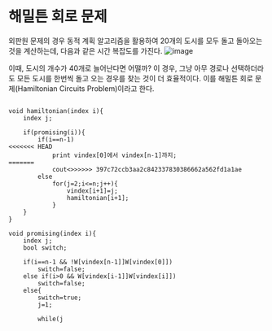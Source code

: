 # 해밀튼 회로 문제
외판원 문제의 경우 동적 계획 알고리즘을 활용하여 20개의 도시를 모두 돌고 돌아오는 것을 계산하는데, 다음과 같은 시간 복잡도를 가진다.
![image](https://user-images.githubusercontent.com/74875490/168943421-6dc273ec-9f69-4692-bdc4-ef93608f0c18.png)

이때, 도시의 개수가 40개로 늘어난다면 어떨까? 이 경우, 그냥 아무 경로나 선택하더라도 모든 도시를 한번씩 돌고 오는 경우를 찾는 것이 더 효율적이다. 이를 해밀튼 회로 문제(Hamiltonian Circuits Problem)이라고 한다.

<pre><code>
void hamiltonian(index i){
    index j;

    if(promising(i)){
        if(i==n-1)
<<<<<<< HEAD
            print vindex[0]에서 vindex[n-1]까지;
=======
            cout<<vindex[0]에서 vindex[n-1]까지;
>>>>>>> 397c72ccb3aa2c842337830386662a562fd1a1ae
        else
            for(j=2;i<=n;j++){
                vindex[i+1]=j;
                hamiltonian[i+1];
            }
    }
}

void promising(index i){
    index j;
    bool switch;

    if(i==n-1 && !W[vindex[n-1]]W[vindex[0]])
        switch=false;
    else if(i>0 && W[vindex[i-1]]W[vindex[i]])
        switch=false;
    else{
        switch=true;
        j=1;

        while(j<i && switch){
            if(vindex[i]==vindex[j])
                switch=false;
            j++;
        }
    }

    return switch;
}
</code></pre>